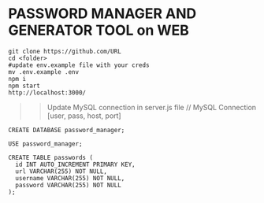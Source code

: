# PASSWORD MANAGER AND GENERATOR TOOL on WEB

```
git clone https://github.com/URL
cd <folder>
#update env.example file with your creds
mv .env.example .env
npm i 
npm start
http://localhost:3000/
```



>> Update MySQL connection in server.js file
// MySQL Connection [user, pass, host, port]

```
CREATE DATABASE password_manager;

USE password_manager;

CREATE TABLE passwords (
  id INT AUTO_INCREMENT PRIMARY KEY,
  url VARCHAR(255) NOT NULL,
  username VARCHAR(255) NOT NULL,
  password VARCHAR(255) NOT NULL
);
```